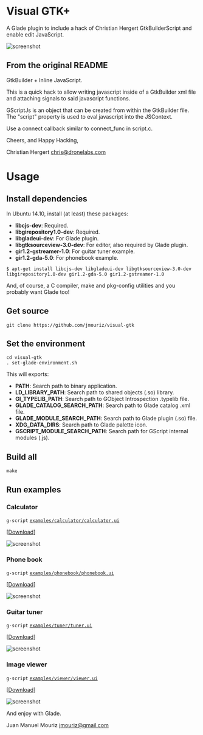 # Visual GTK+
A Glade plugin to include a hack of Christian Hergert GtkBuilderScript and enable edit JavaScript.

![screenshot](https://dl.dropboxusercontent.com/u/36581494/captura-13.png "Screenshot")

## From the original README

GtkBuilder + Inline JavaScript.

This is a quick hack to allow writing javascript inside of a GtkBuilder xml
file and attaching signals to said javascript functions.

GScriptJs is an object that can be created from within the GtkBuilder file.
The "script" property is used to eval javascript into the JSContext.

Use a connect callback similar to connect_func in script.c.

Cheers, and Happy Hacking,

Christian Hergert <chris@dronelabs.com>

# Usage

## Install dependencies

In Ubuntu 14.10, install (at least) these packages:

* **libcjs-dev**: Required.
* **libgirepository1.0-dev**: Required.
* **libgladeui-dev**: For Glade plugin.
* **libgtksourceview-3.0-dev**: For editor, also required by Glade plugin.
* **gir1.2-gstreamer-1.0**: For guitar tuner example.
* **gir1.2-gda-5.0**: For phonebook example.

```
$ apt-get install libcjs-dev libgladeui-dev libgtksourceview-3.0-dev libgirepository1.0-dev gir1.2-gda-5.0 gir1.2-gstreamer-1.0
```

And, of course, a C compiler, make and pkg-config utilities and you probably want Glade too!

## Get source

```
git clone https://github.com/jmouriz/visual-gtk
```

## Set the environment

```
cd visual-gtk
. set-glade-environment.sh
```

This will exports:

* **PATH**: Search path to binary application.
* **LD_LIBRARY_PATH**: Search path to shared objects (.so) library.
* **GI_TYPELIB_PATH**: Search path to GObject Introspection .typelib file.
* **GLADE_CATALOG_SEARCH_PATH**: Search path to Glade catalog .xml file.
* **GLADE_MODULE_SEARCH_PATH**: Search path to Glade plugin (.so) file.
* **XDG_DATA_DIRS**: Search path to Glade palette icon.
* **GSCRIPT_MODULE_SEARCH_PATH**: Search path for GScript internal modules (.js).

## Build all

```
make
```

## Run examples

### Calculator

`g-script` [`examples/calculator/calculator.ui`](https://github.com/jmouriz/visual-gtk/blob/master/examples/calculator/calculator.ui)

[[Download](https://raw.githubusercontent.com/jmouriz/visual-gtk/master/examples/calculator/calculator.ui)]

![screenshot](https://dl.dropboxusercontent.com/u/36581494/calculator.png "Screenshot")

### Phone book

`g-script` [`examples/phonebook/phonebook.ui`](https://github.com/jmouriz/visual-gtk/blob/master/examples/phonebook/phonebook.ui)

[[Download](https://raw.githubusercontent.com/jmouriz/visual-gtk/master/examples/phonebook/phonebook.ui)]

![screenshot](https://dl.dropboxusercontent.com/u/36581494/phonebook.png "Screenshot")

### Guitar tuner

`g-script` [`examples/tuner/tuner.ui`](https://github.com/jmouriz/visual-gtk/blob/master/examples/tuner/tuner.ui)

[[Download](https://raw.githubusercontent.com/jmouriz/visual-gtk/master/examples/tuner/tuner.ui)]

![screenshot](https://dl.dropboxusercontent.com/u/36581494/tuner.png "Screenshot")

### Image viewer

`g-script` [`examples/viewer/viewer.ui`](https://github.com/jmouriz/visual-gtk/blob/master/examples/viewer/viewer.ui)

[[Download](https://raw.githubusercontent.com/jmouriz/visual-gtk/master/examples/viewer/viewer.ui)]

![screenshot](https://dl.dropboxusercontent.com/u/36581494/viewer.png "Screenshot")

And enjoy with Glade.

Juan Manuel Mouriz <jmouriz@gmail.com>
